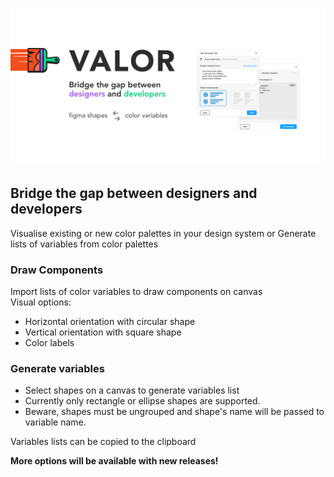 ![VALOR](github_promo.png)

## Bridge the gap between designers and developers  
Visualise existing or new color palettes in your design system or Generate lists of variables from color palettes  

### Draw Components  
Import lists of color variables to draw components on canvas  
Visual options:  
- Horizontal orientation with circular shape
- Vertical orientation with square shape
- Color labels

### Generate variables
- Select shapes on a canvas to generate variables list
- Currently only rectangle or ellipse shapes are supported.
- Beware, shapes must be ungrouped and shape's name will be passed to variable name.

Variables lists can be copied to the clipboard

**More options will be available with new releases!**